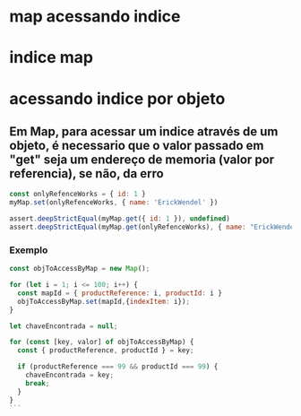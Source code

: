 # map acessando indice
# indice map
# acessando indice por objeto

## Em Map, para acessar um indice através de um objeto, é necessario que o valor passado em "get" seja um endereço de memoria (valor por referencia), se não, da erro

```javascript
const onlyRefenceWorks = { id: 1 }
myMap.set(onlyRefenceWorks, { name: 'ErickWendel' })

assert.deepStrictEqual(myMap.get({ id: 1 }), undefined)
assert.deepStrictEqual(myMap.get(onlyRefenceWorks), { name: "ErickWendel" })
```

### Exemplo

````javascript
const objToAccessByMap = new Map();

for (let i = 1; i <= 100; i++) {
  const mapId = { productReference: i, productId: i }
  objToAccessByMap.set(mapId,{indexItem: i});
}

let chaveEncontrada = null;

for (const [key, valor] of objToAccessByMap) {
  const { productReference, productId } = key;

  if (productReference === 99 && productId === 99) {
    chaveEncontrada = key;
    break;
  }
}
```